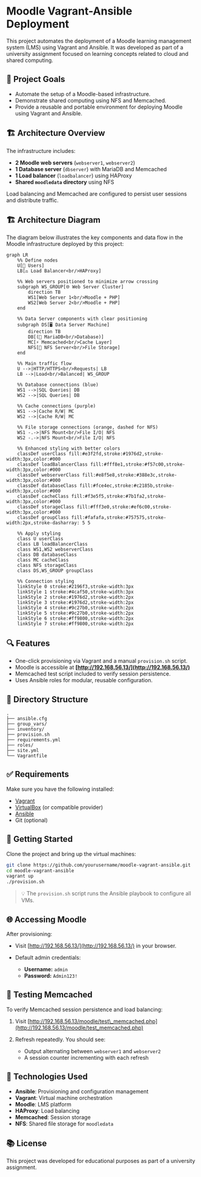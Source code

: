 # Moodle Vagrant-Ansible Deployment

This project automates the deployment of a Moodle learning management system (LMS) using Vagrant and Ansible. It was developed as part of a university assignment focused on learning concepts related to cloud and shared computing.

## 🧩 Project Goals

* Automate the setup of a Moodle-based infrastructure.
* Demonstrate shared computing using NFS and Memcached.
* Provide a reusable and portable environment for deploying Moodle using Vagrant and Ansible.

## 🏗️ Architecture Overview

The infrastructure includes:

* **2 Moodle web servers** (`webserver1`, `webserver2`)
* **1 Database server** (`dbserver`) with MariaDB and Memcached
* **1 Load balancer** (`loadbalancer`) using HAProxy
* **Shared `moodledata` directory** using NFS

Load balancing and Memcached are configured to persist user sessions and distribute traffic.

## 🏗️ Architecture Diagram

The diagram below illustrates the key components and data flow in the Moodle infrastructure deployed by this project:

```mermaid
graph LR
    %% Define nodes
    U[👥 Users]
    LB[⚖️ Load Balancer<br/>HAProxy]
    
    %% Web servers positioned to minimize arrow crossing
    subgraph WS_GROUP[🌐 Web Server Cluster]
        direction TB
        WS1[Web Server 1<br/>Moodle + PHP]
        WS2[Web Server 2<br/>Moodle + PHP]
    end
    
    %% Data Server components with clear positioning
    subgraph DS[🖥️ Data Server Machine]
        direction TB
        DB[(💾 MariaDB<br/>Database)]
        MC[⚡ Memcached<br/>Cache Layer]
        NFS[📁 NFS Server<br/>File Storage]
    end

    %% Main traffic flow
    U -->|HTTP/HTTPS<br/>Requests| LB
    LB -->|Load<br/>Balanced| WS_GROUP
    
    %% Database connections (blue)
    WS1 -->|SQL Queries| DB
    WS2 -->|SQL Queries| DB
    
    %% Cache connections (purple) 
    WS1 -->|Cache R/W| MC
    WS2 -->|Cache R/W| MC
    
    %% File storage connections (orange, dashed for NFS)
    WS1 -.->|NFS Mount<br/>File I/O| NFS
    WS2 -.->|NFS Mount<br/>File I/O| NFS

    %% Enhanced styling with better colors
    classDef userClass fill:#e3f2fd,stroke:#1976d2,stroke-width:3px,color:#000
    classDef loadBalancerClass fill:#fff8e1,stroke:#f57c00,stroke-width:3px,color:#000
    classDef webserverClass fill:#e8f5e8,stroke:#388e3c,stroke-width:3px,color:#000
    classDef databaseClass fill:#fce4ec,stroke:#c2185b,stroke-width:3px,color:#000
    classDef cacheClass fill:#f3e5f5,stroke:#7b1fa2,stroke-width:3px,color:#000
    classDef storageClass fill:#fff3e0,stroke:#ef6c00,stroke-width:3px,color:#000
    classDef groupClass fill:#fafafa,stroke:#757575,stroke-width:2px,stroke-dasharray: 5 5

    %% Apply styling
    class U userClass
    class LB loadBalancerClass
    class WS1,WS2 webserverClass
    class DB databaseClass
    class MC cacheClass
    class NFS storageClass
    class DS,WS_GROUP groupClass

    %% Connection styling
    linkStyle 0 stroke:#2196f3,stroke-width:3px
    linkStyle 1 stroke:#4caf50,stroke-width:3px
    linkStyle 2 stroke:#1976d2,stroke-width:2px
    linkStyle 3 stroke:#1976d2,stroke-width:2px
    linkStyle 4 stroke:#9c27b0,stroke-width:2px
    linkStyle 5 stroke:#9c27b0,stroke-width:2px
    linkStyle 6 stroke:#ff9800,stroke-width:2px
    linkStyle 7 stroke:#ff9800,stroke-width:2px
```

## 🔍 Features

* One-click provisioning via Vagrant and a manual `provision.sh` script.
* Moodle is accessible at **[http://192.168.56.13/](http://192.168.56.13/)**
* Memcached test script included to verify session persistence.
* Uses Ansible roles for modular, reusable configuration.

## 📁 Directory Structure

```
.
├── ansible.cfg
├── group_vars/
├── inventory/
├── provision.sh
├── requirements.yml
├── roles/
├── site.yml
└── Vagrantfile
```

## ✅ Requirements

Make sure you have the following installed:

* [Vagrant](https://www.vagrantup.com/downloads)
* [VirtualBox](https://www.virtualbox.org/wiki/Downloads) (or compatible provider)
* [Ansible](https://docs.ansible.com/ansible/latest/installation_guide/intro_installation.html)
* Git (optional)

## 🚀 Getting Started

Clone the project and bring up the virtual machines:

```bash
git clone https://github.com/yourusername/moodle-vagrant-ansible.git
cd moodle-vagrant-ansible
vagrant up
./provision.sh
```

> 💡 The `provision.sh` script runs the Ansible playbook to configure all VMs.

## 🌐 Accessing Moodle

After provisioning:

* Visit [http://192.168.56.13/](http://192.168.56.13/) in your browser.
* Default admin credentials:

  * **Username:** `admin`
  * **Password:** `Admin123!`

## 🧪 Testing Memcached

To verify Memcached session persistence and load balancing:

1. Visit [http://192.168.56.13/moodle/test\_memcached.php](http://192.168.56.13/moodle/test_memcached.php)
2. Refresh repeatedly. You should see:

   * Output alternating between `webserver1` and `webserver2`
   * A session counter incrementing with each refresh

## 🧩 Technologies Used

* **Ansible**: Provisioning and configuration management
* **Vagrant**: Virtual machine orchestration
* **Moodle**: LMS platform
* **HAProxy**: Load balancing
* **Memcached**: Session storage
* **NFS**: Shared file storage for `moodledata`

## 📚 License

This project was developed for educational purposes as part of a university assignment.
